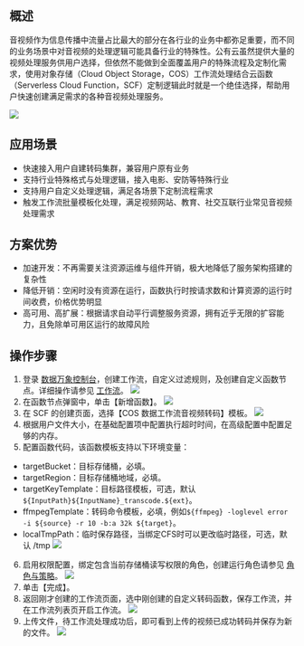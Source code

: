 ## 概述

音视频作为信息传播中流量占比最大的部分在各行业的业务中都弥足重要，而不同的业务场景中对音视频的处理逻辑可能具备行业的特殊性。公有云虽然提供大量的视频处理服务供用户选择，但依然不能做到全面覆盖用户的特殊流程及定制化需求，使用对象存储（Cloud Object Storage，COS）工作流处理结合云函数（Serverless Cloud Function，SCF）定制逻辑此时就是一个绝佳选择，帮助用户快速创建满足需求的各种音视频处理服务。

![](https://main.qcloudimg.com/raw/56e09df78bedc872316cfd91008b5f7b.png)    

## 应用场景

- 快速接入用户自建转码集群，兼容用户原有业务
- 支持行业特殊格式与处理逻辑，接入电影、安防等特殊行业
- 支持用户自定义处理逻辑，满足各场景下定制流程需求
- 触发工作流批量模板化处理，满足视频网站、教育、社交互联行业常见音视频处理需求

## 方案优势

- 加速开发：不再需要关注资源运维与组件开销，极大地降低了服务架构搭建的复杂性
- 降低开销：空闲时没有资源在运行，函数执行时按请求数和计算资源的运行时间收费，价格优势明显
- 高可用、高扩展：根据请求自动平行调整服务资源，拥有近乎无限的扩容能力，且免除单可用区运行的故障风险


## 操作步骤

1. 登录 [数据万象控制台](https://console.cloud.tencent.com/ci)，创建工作流，自定义过滤规则，及创建自定义函数节点。详细操作请参见 [工作流](https://cloud.tencent.com/document/product/460/46488)。
![](https://main.qcloudimg.com/raw/f7f904a28f66ff33aa80798e26c5c9c3.png)
2. 在函数节点弹窗中，单击【新增函数】。
![](https://main.qcloudimg.com/raw/18b3ebcff7a3ec9c62a16bfcbf435ffc.png)
3. 在 SCF 的创建页面，选择【COS 数据工作流音视频转码】模板。
![](https://main.qcloudimg.com/raw/a7e5a4b2b62af67c8fc8be42c75bffbc.png)  
4. 根据用户文件大小，在基础配置项中配置执行超时时间，在高级配置中配置足够的内存。
5. 配置函数代码，该函数模板支持以下环境变量：
 - targetBucket：目标存储桶，必填。
 - targetRegion：目标存储桶地域，必填。
 - targetKeyTemplate：目标路径模板，可选，默认`${InputPath}${InputName}_transcode.${ext}`。
 - ffmpegTemplate：转码命令模板，必填，例如`${ffmpeg} -loglevel error -i ${source} -r 10 -b:a 32k ${target}`。
 - localTmpPath：临时保存路径，当绑定CFS时可以更改临时路径，可选，默认 /tmp
![](https://main.qcloudimg.com/raw/5ee9dcf08a50aa95b4cb8d71bf9a47ca.png) 
6. 启用权限配置，绑定包含当前存储桶读写权限的角色，创建运行角色请参见 [角色与策略](https://cloud.tencent.com/document/product/583/47933#.E5.88.9B.E5.BB.BA.E8.BF.90.E8.A1.8C.E8.A7.92.E8.89.B2)。
![](https://main.qcloudimg.com/raw/9bd10a535c717435ecadb91987c86716.png)
7. 单击【完成】。
8. 返回刚才创建的工作流页面，选中刚创建的自定义转码函数，保存工作流，并在工作流列表页开启工作流。
![](https://main.qcloudimg.com/raw/5b429f2f27bc887c9210fe61f3d6038e.png)    
9. 上传文件，待工作流处理成功后，即可看到上传的视频已成功转码并保存为新的文件。
![](https://main.qcloudimg.com/raw/c416e724fbdd17e2ef73b2f60b55190b.png)   
